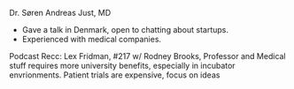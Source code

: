 Dr. Søren Andreas Just, MD
* Gave a talk in Denmark, open to chatting about startups.
* Experienced with medical companies.

Podcast Recc: Lex Fridman, #217 w/ Rodney Brooks, Professor and
Medical stuff requires more university benefits, especially in incubator envrionments.
Patient trials are expensive, focus on ideas
